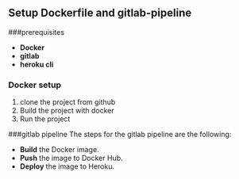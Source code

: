 Setup Dockerfile and gitlab-pipeline
----------------------

###prerequisites
- **Docker**
- **gitlab**
- **heroku cli**

### Docker setup 

1. clone the project from github
2. Build the project with docker 
3. Run the project

###gitlab pipeline
The steps for the gitlab pipeline are the following:

- **Build** the Docker image.
- **Push** the image to Docker Hub.
- **Deploy** the image to Heroku.
